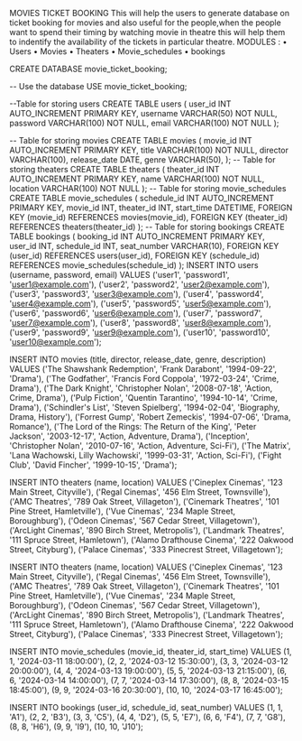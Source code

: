 MOVIES TICKET BOOKING
This will help the users to generate database on ticket booking for movies  and also useful for the people,when the people want to spend their timing by watching movie in theatre  this will help them to indentify the availability of the tickets in particular theatre.
MODULES :
•	Users
•	Movies
•	Theaters
•	Movie_schedules
•	bookings

CREATE DATABASE  movie_ticket_booking;

-- Use the database
USE movie_ticket_booking;

--Table for storing users
CREATE  TABLE  users (
    user_id INT AUTO_INCREMENT PRIMARY KEY,
    username VARCHAR(50) NOT NULL,
    password VARCHAR(100) NOT NULL,
    email VARCHAR(100) NOT NULL
);

-- Table for storing movies
CREATE  TABLE  movies (
    movie_id INT AUTO_INCREMENT PRIMARY KEY,
    title VARCHAR(100) NOT NULL,
    director VARCHAR(100),
    release_date DATE,
    genre VARCHAR(50),
);
-- Table for storing theaters
CREATE TABLE theaters (
    theater_id INT AUTO_INCREMENT PRIMARY KEY,
    name VARCHAR(100) NOT NULL,
 location VARCHAR(100) NOT NULL
);
-- Table for storing movie_schedules
CREATE TABLE movie_schedules (
    schedule_id INT AUTO_INCREMENT PRIMARY KEY,
    movie_id INT,
    theater_id INT,
    start_time DATETIME,
    FOREIGN KEY (movie_id) REFERENCES movies(movie_id),
    FOREIGN KEY (theater_id) REFERENCES theaters(theater_id)
);
-- Table for storing bookings
CREATE   TABLE  bookings (
    booking_id INT AUTO_INCREMENT PRIMARY KEY,
    user_id INT,
    schedule_id INT,
    seat_number VARCHAR(10),
    FOREIGN KEY (user_id) REFERENCES users(user_id),
    FOREIGN KEY (schedule_id) REFERENCES movie_schedules(schedule_id)
);
INSERT INTO users (username, password, email) VALUES
('user1', 'password1', 'user1@example.com'),
('user2', 'password2', 'user2@example.com'),
('user3', 'password3', 'user3@example.com'),
('user4', 'password4', 'user4@example.com'),
('user5', 'password5', 'user5@example.com'),
('user6', 'password6', 'user6@example.com'),
('user7', 'password7', 'user7@example.com'),
('user8', 'password8', 'user8@example.com'),
('user9', 'password9', 'user9@example.com'),
('user10', 'password10', 'user10@example.com');

INSERT INTO movies (title, director, release_date, genre, description) VALUES
('The Shawshank Redemption', 'Frank Darabont', '1994-09-22', 'Drama'),
('The Godfather', 'Francis Ford Coppola', '1972-03-24', 'Crime, Drama'),
('The Dark Knight', 'Christopher Nolan', '2008-07-18', 'Action, Crime, Drama'),
('Pulp Fiction', 'Quentin Tarantino', '1994-10-14', 'Crime, Drama'),
('Schindler\'s List', 'Steven Spielberg', '1994-02-04', 'Biography, Drama, History'),
('Forrest Gump', 'Robert Zemeckis', '1994-07-06', 'Drama, Romance'),
('The Lord of the Rings: The Return of the King', 'Peter Jackson', '2003-12-17', 'Action, Adventure, Drama'),
('Inception', 'Christopher Nolan', '2010-07-16', 'Action, Adventure, Sci-Fi'),
('The Matrix', 'Lana Wachowski, Lilly Wachowski', '1999-03-31', 'Action, Sci-Fi'),
('Fight Club', 'David Fincher', '1999-10-15', 'Drama');


INSERT INTO theaters (name, location) VALUES
('Cineplex Cinemas', '123 Main Street, Cityville'),
('Regal Cinemas', '456 Elm Street, Townsville'),
('AMC Theatres', '789 Oak Street, Villageton'),
('Cinemark Theatres', '101 Pine Street, Hamletville'),
('Vue Cinemas', '234 Maple Street, Boroughburg'),
('Odeon Cinemas', '567 Cedar Street, Villagetown'),
('ArcLight Cinemas', '890 Birch Street, Metropolis'),
('Landmark Theatres', '111 Spruce Street, Hamletown'),
('Alamo Drafthouse Cinema', '222 Oakwood Street, Cityburg'),
('Palace Cinemas', '333 Pinecrest Street, Villagetown');

INSERT INTO theaters (name, location) VALUES
('Cineplex Cinemas', '123 Main Street, Cityville'),
('Regal Cinemas', '456 Elm Street, Townsville'),
('AMC Theatres', '789 Oak Street, Villageton'),
('Cinemark Theatres', '101 Pine Street, Hamletville'),
('Vue Cinemas', '234 Maple Street, Boroughburg'),
('Odeon Cinemas', '567 Cedar Street, Villagetown'),
('ArcLight Cinemas', '890 Birch Street, Metropolis'),
('Landmark Theatres', '111 Spruce Street, Hamletown'),
('Alamo Drafthouse Cinema', '222 Oakwood Street, Cityburg'),
('Palace Cinemas', '333 Pinecrest Street, Villagetown');


INSERT INTO movie_schedules (movie_id, theater_id, start_time) VALUES
(1, 1, '2024-03-11 18:00:00'),
(2, 2, '2024-03-12 15:30:00'),
(3, 3, '2024-03-12 20:00:00'),
(4, 4, '2024-03-13 19:00:00'),
(5, 5, '2024-03-13 21:15:00'),
(6, 6, '2024-03-14 14:00:00'),
(7, 7, '2024-03-14 17:30:00'),
(8, 8, '2024-03-15 18:45:00'),
(9, 9, '2024-03-16 20:30:00'),
(10, 10, '2024-03-17 16:45:00');

INSERT INTO bookings (user_id, schedule_id, seat_number) VALUES
(1, 1, 'A1'),
(2, 2, 'B3'),
(3, 3, 'C5'),
(4, 4, 'D2'),
(5, 5, 'E7'),
(6, 6, 'F4'),
(7, 7, 'G8'),
(8, 8, 'H6'),
(9, 9, 'I9'),
(10, 10, 'J10');

